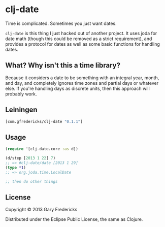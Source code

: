 # clj-date

Time is complicated. Sometimes you just want dates.

`clj-date` is this thing I just hacked out of another project.  It
uses joda for date math (though this could be removed as a strict
requirement), and provides a protocol for dates as well as some basic
functions for handling dates.

## What? Why isn't this a time library?

Because it considers a date to be something with an integral year,
month, and day, and completely ignores time zones and partial days or
whatever else. If you're handling days as discrete units, then this
approach will probably work.

## Leiningen

``` clojure
[com.gfredericks/clj-date "0.1.1"]
```

## Usage

``` clojure
(require '[clj-date.core :as d])

(d/step [2013 1 22] 7)
;; => #clj-date/date [2013 1 29]
(type *1)
;; => org.joda.time.LocalDate

;; then do other things
```

## License

Copyright © 2013 Gary Fredericks

Distributed under the Eclipse Public License, the same as Clojure.
